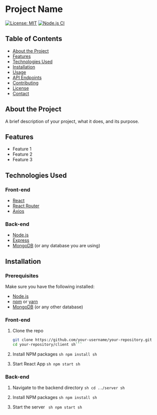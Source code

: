 # Project Name

[![License: MIT](https://img.shields.io/badge/License-MIT-yellow.svg)](https://opensource.org/licenses/MIT)
[![Node.js CI](https://github.com/your-username/your-repository/workflows/Node.js%20CI/badge.svg)](https://github.com/your-username/your-repository/actions)

## Table of Contents

- [About the Project](#about-the-project)
- [Features](#features)
- [Technologies Used](#technologies-used)
- [Installation](#installation)
- [Usage](#usage)
- [API Endpoints](#api-endpoints)
- [Contributing](#contributing)
- [License](#license)
- [Contact](#contact)

## About the Project

A brief description of your project, what it does, and its purpose.

## Features

- Feature 1
- Feature 2
- Feature 3

## Technologies Used

### Front-end
- [React](https://reactjs.org/)
- [React Router](https://reactrouter.com/)
- [Axios](https://github.com/axios/axios)

### Back-end
- [Node.js](https://nodejs.org/)
- [Express](https://expressjs.com/)
- [MongoDB](https://www.mongodb.com/) (or any database you are using)

## Installation

### Prerequisites

Make sure you have the following installed:

- [Node.js](https://nodejs.org/)
- [npm](https://www.npmjs.com/) or [yarn](https://yarnpkg.com/)
- [MongoDB](https://www.mongodb.com/) (or any other database)

### Front-end

1. Clone the repo
   ```sh
   git clone https://github.com/your-username/your-repository.git
   cd your-repository/client sh```

2. Install NPM packages
  ```sh npm install sh```

3. Start React App
   ```sh npm start sh```

### Back-end

1. Navigate to the backend directory
   ```sh cd ../server sh```

2. Install NPM packages
   ```sh npm install sh```

3. Start the server
   ``` sh npm start sh```
